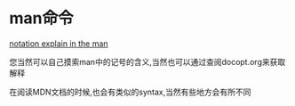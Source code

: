 # man命令

[notation explain in the man](http://docopt.org "点击链接")

您当然可以自己摸索man中的记号的含义,当然也可以通过查阅docopt.org来获取解释

在阅读MDN文档的时候,也会有类似的syntax,当然有些地方会有所不同
